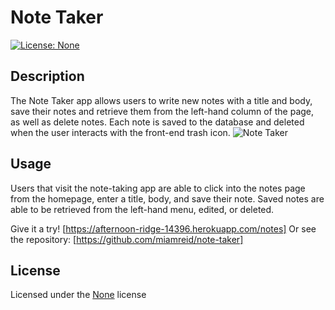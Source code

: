 # Note Taker

[![License: None](https://img.shields.io/badge/License-none-green.svg)](https://spdx.org/licenses/Unlicense.html)

## Description
The Note Taker app allows users to write new notes with a title and body, save their notes and retrieve them from the left-hand column of the page, as well as delete notes. Each note is saved to the database and deleted when the user interacts with the front-end trash icon.
![Note Taker](https://user-images.githubusercontent.com/124822025/236641961-170b66d4-d318-46e3-a514-a5dc6c28aaae.gif)

## Usage
Users that visit the note-taking app are able to click into the notes page from the homepage, enter a title, body, and save their note. Saved notes are able to be retrieved from the left-hand menu, edited, or deleted. 

Give it a try! [https://afternoon-ridge-14396.herokuapp.com/notes]
Or see the repository: [https://github.com/miamreid/note-taker]

## License
Licensed under the [None](https://spdx.org/licenses/Unlicense.html) license

